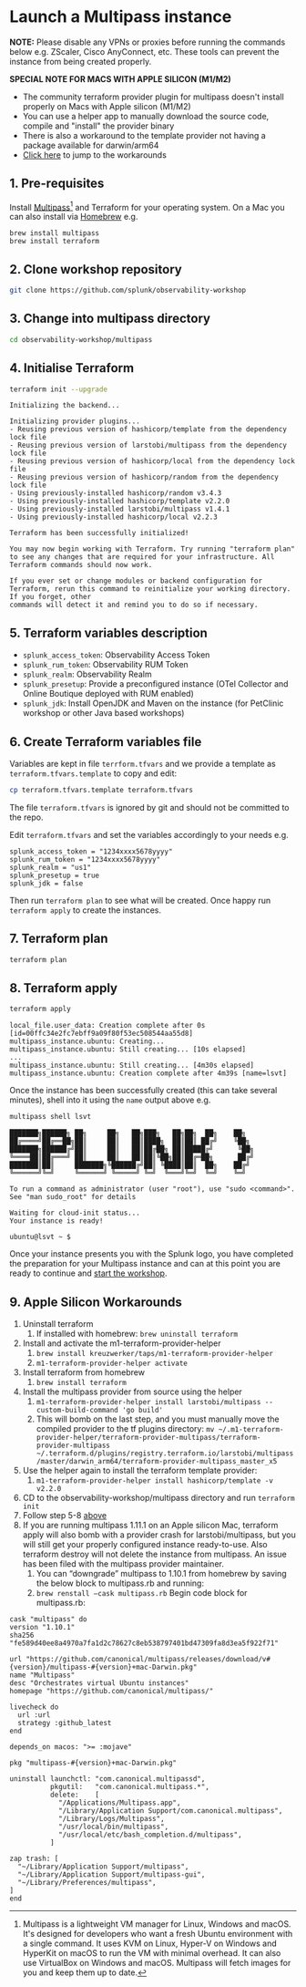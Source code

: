 # Launch a Multipass instance

**NOTE:** Please disable any VPNs or proxies before running the commands below e.g. ZScaler, Cisco AnyConnect, etc. These tools can prevent the instance from being created properly.

**SPECIAL NOTE FOR MACS WITH APPLE SILICON (M1/M2)**
- The community terraform provider plugin for multipass doesn't install properly on Macs with Apple silicon (M1/M2)
- You can use a helper app to manually download the source code, compile and "install" the provider binary 
- There is also a workaround to the template provider not having a package available for darwin/arm64
- [Click here](https://github.com/splunk/observability-workshop/tree/main/multipass#9-apple-silicon-workarounds) to jump to the workarounds

## 1. Pre-requisites

Install [Multipass](https://multipass.run/)[^1] and Terraform for your operating system. On a Mac you can also install via [Homebrew](https://brew.sh/) e.g.

```text
brew install multipass
brew install terraform
```

## 2. Clone workshop repository

```bash
git clone https://github.com/splunk/observability-workshop
```

## 3. Change into multipass directory

```bash
cd observability-workshop/multipass
```

## 4. Initialise Terraform

```bash
terraform init --upgrade
```

```text
Initializing the backend...

Initializing provider plugins...
- Reusing previous version of hashicorp/template from the dependency lock file
- Reusing previous version of larstobi/multipass from the dependency lock file
- Reusing previous version of hashicorp/local from the dependency lock file
- Reusing previous version of hashicorp/random from the dependency lock file
- Using previously-installed hashicorp/random v3.4.3
- Using previously-installed hashicorp/template v2.2.0
- Using previously-installed larstobi/multipass v1.4.1
- Using previously-installed hashicorp/local v2.2.3

Terraform has been successfully initialized!

You may now begin working with Terraform. Try running "terraform plan" to see any changes that are required for your infrastructure. All Terraform commands should now work.

If you ever set or change modules or backend configuration for Terraform, rerun this command to reinitialize your working directory. If you forget, other
commands will detect it and remind you to do so if necessary.
```

## 5. Terraform variables description

- `splunk_access_token`: Observability Access Token
- `splunk_rum_token`: Observability RUM Token
- `splunk_realm`: Observability Realm
- `splunk_presetup`: Provide a preconfigured instance (OTel Collector and Online Boutique deployed with RUM enabled)
- `splunk_jdk`: Install OpenJDK and Maven on the instance (for PetClinic workshop or other Java based workshops)

## 6. Create Terraform variables file

Variables are kept in file `terrform.tfvars` and we provide a template as `terraform.tfvars.template` to copy and edit:

```bash
cp terraform.tfvars.template terraform.tfvars
```

The file `terraform.tfvars` is ignored by git and should not be committed to the repo.

Edit `terraform.tfvars` and set the variables accordingly to your needs e.g.

```text
splunk_access_token = "1234xxxx5678yyyy"
splunk_rum_token = "1234xxxx5678yyyy"
splunk_realm = "us1"
splunk_presetup = true
splunk_jdk = false
```

Then run `terraform plan` to see what will be created. Once happy run `terraform apply` to create the instances.

## 7. Terraform plan

```bash
terraform plan
```

## 8. Terraform apply

```bash
terraform apply
```

```local_file.user_data: Creating...
local_file.user_data: Creation complete after 0s [id=00ffc34e2fc7ebff9a09f80f53ec508544aa55d8]
multipass_instance.ubuntu: Creating...
multipass_instance.ubuntu: Still creating... [10s elapsed]
...
multipass_instance.ubuntu: Still creating... [4m30s elapsed]
multipass_instance.ubuntu: Creation complete after 4m39s [name=lsvt]
```

Once the instance has been successfully created (this can take several minutes), shell into it using the `name` output above e.g.

```bash
multipass shell lsvt
```

```text
███████╗██████╗ ██╗     ██╗   ██╗███╗   ██╗██╗  ██╗    ██╗
██╔════╝██╔══██╗██║     ██║   ██║████╗  ██║██║ ██╔╝    ╚██╗
███████╗██████╔╝██║     ██║   ██║██╔██╗ ██║█████╔╝      ╚██╗
╚════██║██╔═══╝ ██║     ██║   ██║██║╚██╗██║██╔═██╗      ██╔╝
███████║██║     ███████╗╚██████╔╝██║ ╚████║██║  ██╗    ██╔╝
╚══════╝╚═╝     ╚══════╝ ╚═════╝ ╚═╝  ╚═══╝╚═╝  ╚═╝    ╚═╝

To run a command as administrator (user "root"), use "sudo <command>".
See "man sudo_root" for details

Waiting for cloud-init status...
Your instance is ready!

ubuntu@lsvt ~ $
```

Once your instance presents you with the Splunk logo, you have completed the preparation for your Multipass instance and can at this point you are ready to continue and [start the workshop](https://splunk.github.io/observability-workshop/latest/).

[^1]: Multipass is a lightweight VM manager for Linux, Windows and macOS. It's designed for developers who want a fresh Ubuntu environment with a single command. It uses KVM on Linux, Hyper-V on Windows and HyperKit on macOS to run the VM with minimal overhead. It can also use VirtualBox on Windows and macOS. Multipass will fetch images for you and keep them up to date.

## 9. Apple Silicon Workarounds

1. Uninstall terraform
     1. If installed with homebrew: `brew uninstall terraform`
2. Install and activate the m1-terraform-provider-helper
     1. `brew install kreuzwerker/taps/m1-terraform-provider-helper`
     2. `m1-terraform-provider-helper activate`
4. Install terraform from homebrew
     1. `brew install terraform`
5. Install the multipass provider from source using the helper
     1. `m1-terraform-provider-helper install larstobi/multipass --custom-build-command 'go build'`
     2. This will bomb on the last step, and you must manually move the compiled provider to the tf plugins directory: `mv ~/.m1-terraform-provider-helper/terraform-provider-multipass/terraform-provider-multipass ~/.terraform.d/plugins/registry.terraform.io/larstobi/multipass/master/darwin_arm64/terraform-provider-multipass_master_x5`
6. Use the helper again to install the terraform template provider:
     1. `m1-terraform-provider-helper install hashicorp/template -v v2.2.0`
7. CD to the observability-workshop/multipass directory and run `terraform init`
8. Follow step 5-8 [above](https://github.com/splunk/observability-workshop/blob/main/multipass/README.md)
9. If you are running multipass 1.11.1 on an Apple silicon Mac, terraform apply will also bomb with a provider crash for larstobi/multipass, but you will still get your properly configured instance ready-to-use. Also terraform destroy will not delete the instance from multipass. An issue has been filed with the multipass provider maintainer.
     1. You can “downgrade” multipass to 1.10.1 from homebrew by saving the below block to multipass.rb and running:
     2. `brew renstall –cask multipass.rb`
Begin code block for multipass.rb:
  ```
  cask "multipass" do
  version "1.10.1"
  sha256 "fe589d40ee8a4970a7fa1d2c78627c8eb538797401bd47309fa8d3ea5f922f71"

  url "https://github.com/canonical/multipass/releases/download/v#{version}/multipass-#{version}+mac-Darwin.pkg"
  name "Multipass"
  desc "Orchestrates virtual Ubuntu instances"
  homepage "https://github.com/canonical/multipass/"

  livecheck do
    url :url
    strategy :github_latest
  end

  depends_on macos: ">= :mojave"

  pkg "multipass-#{version}+mac-Darwin.pkg"

  uninstall launchctl: "com.canonical.multipassd",
            pkgutil:   "com.canonical.multipass.*",
            delete:    [
              "/Applications/Multipass.app",
              "/Library/Application Support/com.canonical.multipass",
              "/Library/Logs/Multipass",
              "/usr/local/bin/multipass",
              "/usr/local/etc/bash_completion.d/multipass",
            ]

  zap trash: [
    "~/Library/Application Support/multipass",
    "~/Library/Application Support/multipass-gui",
    "~/Library/Preferences/multipass",
  ]
end

